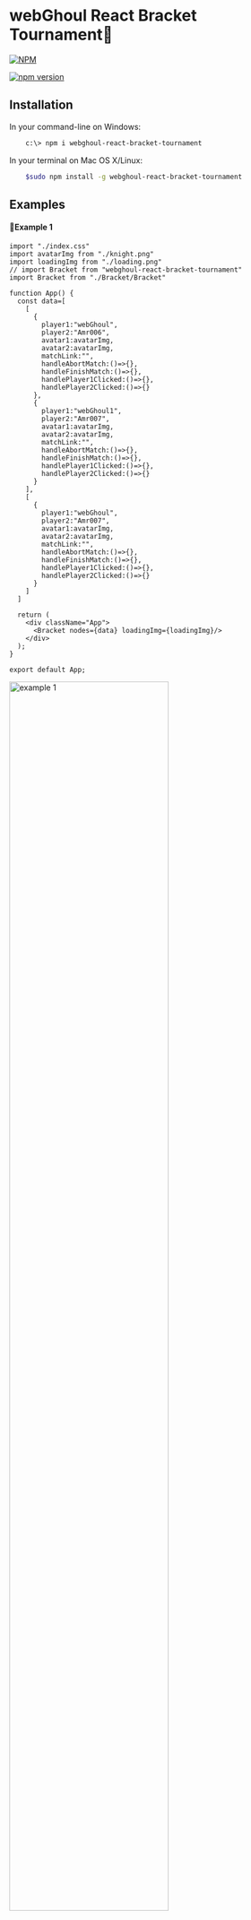 
# webGhoul React Bracket Tournament💯

[![NPM](https://nodei.co/npm/webghoul-react-bracket-tournament.png)](https://nodei.co/npm/webghoul-react-bracket-tournament/)
<br/>

[![npm version](https://img.shields.io/npm/v/webghoul-react-bracket-tournament.svg?style=flat-square)](https://www.npmjs.com/package/webghoul-react-bracket-tournament)
## Installation

In your command-line on Windows:

```bash
    c:\> npm i webghoul-react-bracket-tournament
```

In your terminal on Mac OS X/Linux:

```bash
    $sudo npm install -g webghoul-react-bracket-tournament
```

## Examples
<h4>📌Example 1</h4>
<p align="center">

    
```
import "./index.css"
import avatarImg from "./knight.png"
import loadingImg from "./loading.png"
// import Bracket from "webghoul-react-bracket-tournament"
import Bracket from "./Bracket/Bracket"

function App() {
  const data=[
    [
      {
        player1:"webGhoul",
        player2:"Amr006",
        avatar1:avatarImg,
        avatar2:avatarImg,
        matchLink:"",
        handleAbortMatch:()=>{},
        handleFinishMatch:()=>{},
        handlePlayer1Clicked:()=>{},
        handlePlayer2Clicked:()=>{}
      },
      {
        player1:"webGhoul1",
        player2:"Amr007",
        avatar1:avatarImg,
        avatar2:avatarImg,
        matchLink:"",
        handleAbortMatch:()=>{},
        handleFinishMatch:()=>{},
        handlePlayer1Clicked:()=>{},
        handlePlayer2Clicked:()=>{}
      }
    ],
    [
      {
        player1:"webGhoul",
        player2:"Amr007",
        avatar1:avatarImg,
        avatar2:avatarImg,
        matchLink:"",
        handleAbortMatch:()=>{},
        handleFinishMatch:()=>{},
        handlePlayer1Clicked:()=>{},
        handlePlayer2Clicked:()=>{}
      }
    ]
  ]

  return (
    <div className="App">
      <Bracket nodes={data} loadingImg={loadingImg}/>
    </div>
  );
}

export default App;
```
<img width="75%" align="center" alt="example 1" src="https://github.com/web-ghoul/webghoul-react-bracket-tournament/assets/84246173/1f8fa894-b11e-4a6f-b5b3-465fce5622bb"/>
</p>
<h4>📌Example 2</h4>
<p align="center">
    
```
import "./index.css"
import avatarImg from "./knight.png"
import loadingImg from "./loading.png"
// import Bracket from "webghoul-react-bracket-tournament"
import Bracket from "./Bracket/Bracket"

function App() {
  const data=[
    [
      {
        player1:"webGhoul",
        player2:"Amr006",
        avatar1:avatarImg,
        avatar2:avatarImg,
        matchLink:"",
        handleAbortMatch:()=>{},
        handleFinishMatch:()=>{},
        handlePlayer1Clicked:()=>{},
        handlePlayer2Clicked:()=>{}
      },
      {
        player1:"webGhoul1",
        player2:"Amr007",
        avatar1:avatarImg,
        avatar2:avatarImg,
        matchLink:"",
        handleAbortMatch:()=>{},
        handleFinishMatch:()=>{},
        handlePlayer1Clicked:()=>{},
        handlePlayer2Clicked:()=>{}
      },
      {
        player1:"webGhoul2",
        player2:"Amr008",
        avatar1:avatarImg,
        avatar2:avatarImg,
        matchLink:"",
        handleAbortMatch:()=>{},
        handleFinishMatch:()=>{},
        handlePlayer1Clicked:()=>{},
        handlePlayer2Clicked:()=>{}
      },
      {
        player1:"webGhoul3",
        player2:"Amr009",
        avatar1:avatarImg,
        avatar2:avatarImg,
        matchLink:"",
        handleAbortMatch:()=>{},
        handleFinishMatch:()=>{},
        handlePlayer1Clicked:()=>{},
        handlePlayer2Clicked:()=>{}
      }
    ]
  ]

  return (
    <div className="App">
      <Bracket nodes={data} loadingImg={loadingImg}/>
    </div>
  );
}

export default App;
```

<img width="75%"   alt="example 2" src="https://github.com/web-ghoul/webghoul-react-bracket-tournament/assets/84246173/f20d1290-f385-421f-b64b-fd762687f136"/>
</p>
## Contributing!

Cordova is an open source Apache project and contributors are needed to keep this project moving forward. Learn more on
[how to contribute on our website][contribute].

## Reporting Issues

If you find issues with the Cordova CLI, please follow our guidelines for [reporting issues]. Please bear in mind that most of `cordova-cli`'s functionality is implemented in [cordova-lib], so that could be the place to report your issue.
Platform-specific issues should be reported in the relevant repositories, such as [cordova-android] and [cordova-ios].

[Overview of Cordova]: http://cordova.apache.org/docs/en/latest/guide/overview/
[Create your first Cordova app]: http://cordova.apache.org/docs/en/latest/guide/cli/index.html
[Reference docs]: http://cordova.apache.org/docs/en/latest/cordova-cli/index.html
[Supported platforms]: http://cordova.apache.org/docs/en/latest/guide/support/index.html
[Project directory structure]: http://cordova.apache.org/docs/en/latest/cordova-cli/index.html#directory-structure
[Contribute]: http://cordova.apache.org/contribute/
[Reporting issues]: http://cordova.apache.org/contribute/issues.html
[cordova-lib]: https://github.com/apache/cordova-lib
[cordova-android]: https://github.com/apache/cordova-android
[cordova-ios]: https://github.com/apache/cordova-ios
